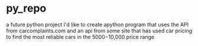 # py_repo
a future python project
I'd like to create apython program that uses the API from carcomplaints.com and an api from some site that has used car pricing to find the most reliable cars in the $5000-$10,000 price range
